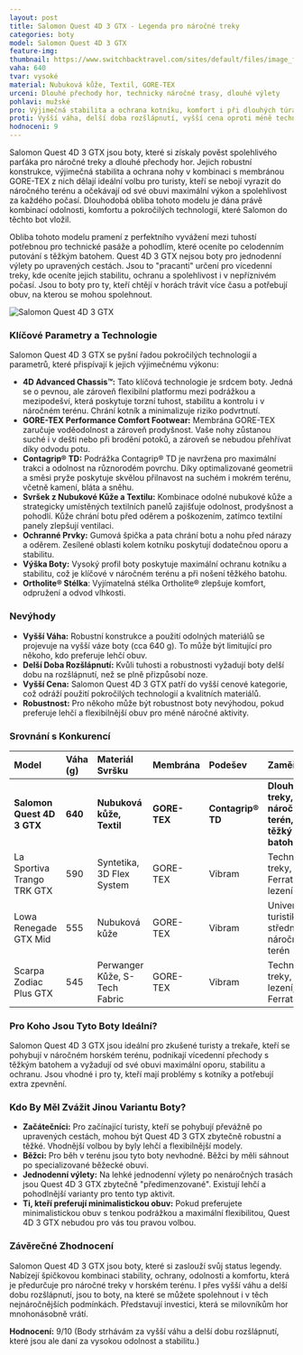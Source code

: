 ```yaml
---
layout: post
title: Salomon Quest 4D 3 GTX - Legenda pro náročné treky
categories: boty
model: Salomon Quest 4D 3 GTX
feature-img: 
thumbnail: https://www.switchbacktravel.com/sites/default/files/image_fields/field_imgs_inline/Salomon%204D%203%20GTX%20(upper).jpg
vaha: 640
tvar: vysoké
material: Nubuková kůže, Textil, GORE-TEX
urceni: Dlouhé přechody hor, technicky náročné trasy, dlouhé výlety
pohlavi: mužské
pro: Výjimečná stabilita a ochrana kotníku, komfort i při dlouhých túrách, voděodolnost a prodyšnost díky GORE-TEX membráně, odolnost.
proti: Vyšší váha, delší doba rozšlápnutí, vyšší cena oproti méně technickým modelům, pro někoho mohou být příliš robustní.
hodnoceni: 9
---
```



Salomon Quest 4D 3 GTX jsou boty, které si získaly pověst spolehlivého parťáka pro náročné treky a dlouhé přechody hor. Jejich robustní konstrukce, výjimečná stabilita a ochrana nohy v kombinaci s membránou GORE-TEX z nich dělají ideální volbu pro turisty, kteří se nebojí vyrazit do náročného terénu a očekávají od své obuvi maximální výkon a spolehlivost za každého počasí. Dlouhodobá obliba tohoto modelu je dána právě kombinací odolnosti, komfortu a pokročilých technologií, které Salomon do těchto bot vložil.

Obliba tohoto modelu pramení z perfektního vyvážení mezi tuhostí potřebnou pro technické pasáže a pohodlím, které oceníte po celodenním putování s těžkým batohem. Quest 4D 3 GTX nejsou boty pro jednodenní výlety po upravených cestách. Jsou to "pracanti" určení pro vícedenní treky, kde oceníte jejich stabilitu, ochranu a spolehlivost i v nepříznivém počasí. Jsou to boty pro ty, kteří chtějí v horách trávit více času a potřebují obuv, na kterou se mohou spolehnout.

![Salomon Quest 4D 3 GTX](https://res.cloudinary.com/dvwv5cne3/image/fetch/w_auto,h_450,c_fill,g_auto,f_auto,q_auto/https://images-na.ssl-images-amazon.com/images/I/91HYYw8PNbL._UL1500_.jpg)

### Klíčové Parametry a Technologie

Salomon Quest 4D 3 GTX se pyšní řadou pokročilých technologií a parametrů, které přispívají k jejich výjimečnému výkonu:

*   **4D Advanced Chassis™:** Tato klíčová technologie je srdcem boty. Jedná se o pevnou, ale zároveň flexibilní platformu mezi podrážkou a mezipodešví, která poskytuje torzní tuhost, stabilitu a kontrolu i v náročném terénu. Chrání kotník a minimalizuje riziko podvrtnutí.
*   **GORE-TEX Performance Comfort Footwear:** Membrána GORE-TEX zaručuje voděodolnost a zároveň prodyšnost. Vaše nohy zůstanou suché i v dešti nebo při brodění potoků, a zároveň se nebudou přehřívat díky odvodu potu.
*   **Contagrip® TD:** Podrážka Contagrip® TD je navržena pro maximální trakci a odolnost na různorodém povrchu. Díky optimalizované geometrii a směsi pryže poskytuje skvělou přilnavost na suchém i mokrém terénu, včetně kamení, bláta a sněhu.
*   **Svršek z Nubukové Kůže a Textilu:** Kombinace odolné nubukové kůže a strategicky umístěných textilních panelů zajišťuje odolnost, prodyšnost a pohodlí. Kůže chrání botu před oděrem a poškozením, zatímco textilní panely zlepšují ventilaci.
*   **Ochranné Prvky:** Gumová špička a pata chrání botu a nohu před nárazy a oděrem. Zesílené oblasti kolem kotníku poskytují dodatečnou oporu a stabilitu.
*   **Výška Boty:** Vysoký profil boty poskytuje maximální ochranu kotníku a stabilitu, což je klíčové v náročném terénu a při nošení těžkého batohu.
*   **Ortholite® Stélka**: Vyjímatelná stélka Ortholite® zlepšuje komfort, odpružení a odvod vlhkosti.

### Nevýhody

*   **Vyšší Váha:** Robustní konstrukce a použití odolných materiálů se projevuje na vyšší váze boty (cca 640 g). To může být limitující pro někoho, kdo preferuje lehčí obuv.
*   **Delší Doba Rozšlápnutí:** Kvůli tuhosti a robustnosti vyžadují boty delší dobu na rozšlápnutí, než se plně přizpůsobí noze.
*   **Vyšší Cena:** Salomon Quest 4D 3 GTX patří do vyšší cenové kategorie, což odráží použití pokročilých technologií a kvalitních materiálů.
*   **Robustnost:** Pro někoho může být robustnost boty nevýhodou, pokud preferuje lehčí a flexibilnější obuv pro méně náročné aktivity.

### Srovnání s Konkurencí

| Model                      | Váha (g) | Materiál Svršku                  | Membrána   | Podešev         | Zaměření                                  |
| :-------------------------- | :------- | :----------------------------- | :-------- | :------------- | :---------------------------------------- |
| **Salomon Quest 4D 3 GTX** | **640**  | **Nubuková kůže, Textil**     | **GORE-TEX** | **Contagrip® TD** | **Dlouhé treky, náročný terén, těžký batoh** |
| La Sportiva Trango TRK GTX | 590      | Syntetika, 3D Flex System     | GORE-TEX   | Vibram         | Technické treky, Via Ferrata, lezení      |
| Lowa Renegade GTX Mid       | 555      | Nubuková kůže                 | GORE-TEX   | Vibram         | Univerzální turistika, středně náročný terén |
| Scarpa Zodiac Plus GTX     | 545      | Perwanger Kůže, S-Tech Fabric | GORE-TEX   | Vibram         | Technické treky, lezení, Via Ferrata      |

### Pro Koho Jsou Tyto Boty Ideální?

Salomon Quest 4D 3 GTX jsou ideální pro zkušené turisty a trekaře, kteří se pohybují v náročném horském terénu, podnikají vícedenní přechody s těžkým batohem a vyžadují od své obuvi maximální oporu, stabilitu a ochranu. Jsou vhodné i pro ty, kteří mají problémy s kotníky a potřebují extra zpevnění.

### Kdo By Měl Zvážit Jinou Variantu Boty?

*   **Začátečníci:** Pro začínající turisty, kteří se pohybují převážně po upravených cestách, mohou být Quest 4D 3 GTX zbytečně robustní a těžké. Vhodnější volbou by byly lehčí a flexibilnější modely.
*   **Běžci:** Pro běh v terénu jsou tyto boty nevhodné. Běžci by měli sáhnout po specializované běžecké obuvi.
*   **Jednodenní výlety:** Na lehké jednodenní výlety po nenáročných trasách jsou Quest 4D 3 GTX zbytečně "předimenzované". Existují lehčí a pohodlnější varianty pro tento typ aktivit.
*   **Ti, kteří preferují minimalistickou obuv:** Pokud preferujete minimalistickou obuv s tenkou podrážkou a maximální flexibilitou, Quest 4D 3 GTX nebudou pro vás tou pravou volbou.

### Závěrečné Zhodnocení

Salomon Quest 4D 3 GTX jsou boty, které si zaslouží svůj status legendy. Nabízejí špičkovou kombinaci stability, ochrany, odolnosti a komfortu, která je předurčuje pro náročné treky v horském terénu. I přes vyšší váhu a delší dobu rozšlápnutí, jsou to boty, na které se můžete spolehnout i v těch nejnáročnějších podmínkách. Představují investici, která se milovníkům hor mnohonásobně vrátí.

**Hodnocení:** 9/10 (Body strhávám za vyšší váhu a delší dobu rozšlápnutí, které jsou ale daní za vysokou odolnost a stabilitu.)

